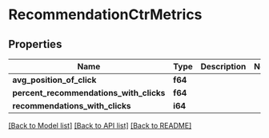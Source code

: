 # RecommendationCtrMetrics

## Properties

Name | Type | Description | Notes
------------ | ------------- | ------------- | -------------
**avg_position_of_click** | **f64** |  | 
**percent_recommendations_with_clicks** | **f64** |  | 
**recommendations_with_clicks** | **i64** |  | 

[[Back to Model list]](../README.md#documentation-for-models) [[Back to API list]](../README.md#documentation-for-api-endpoints) [[Back to README]](../README.md)



